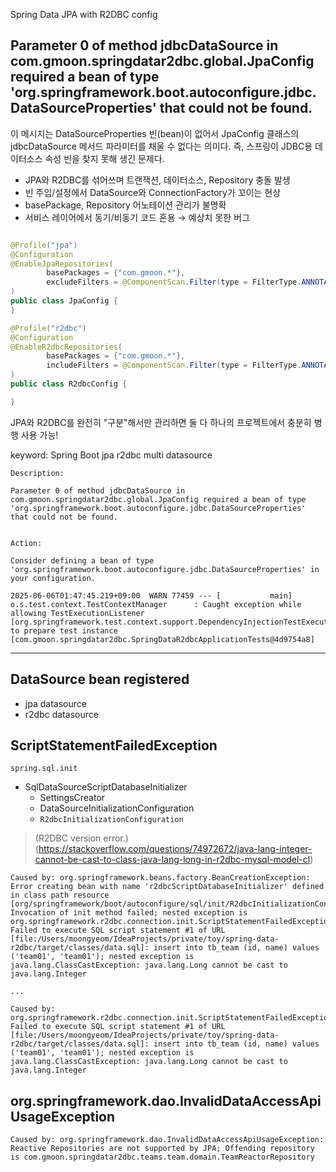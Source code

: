 Spring Data JPA with R2DBC config

## Parameter 0 of method jdbcDataSource in com.gmoon.springdatar2dbc.global.JpaConfig required a bean of type 'org.springframework.boot.autoconfigure.jdbc.DataSourceProperties' that could not be found.

이 메시지는 DataSourceProperties 빈(bean)이 없어서 JpaConfig 클래스의 jdbcDataSource 메서드 파라미터를 채울 수 없다는 의미다.
즉, 스프링이 JDBC용 데이터소스 속성 빈을 찾지 못해 생긴 문제다.

- JPA와 R2DBC를 섞어쓰며 트랜잭션, 데이터소스, Repository 충돌 발생
- 빈 주입/설정에서 DataSource와 ConnectionFactory가 꼬이는 현상
- basePackage, Repository 어노테이션 관리가 불명확
- 서비스 레이어에서 동기/비동기 코드 혼용 → 예상치 못한 버그

```java

@Profile("jpa")
@Configuration
@EnableJpaRepositories(
        basePackages = {"com.gmoon.*"},
        excludeFilters = @ComponentScan.Filter(type = FilterType.ANNOTATION, value = ReactRepository.class)
)
public class JpaConfig {
}

@Profile("r2dbc")
@Configuration
@EnableR2dbcRepositories(
        basePackages = {"com.gmoon.*"},
        includeFilters = @ComponentScan.Filter(type = FilterType.ANNOTATION, value = ReactRepository.class)
)
public class R2dbcConfig {

}
```

JPA와 R2DBC를 완전히 "구분"해서만 관리하면 둘 다 하나의 프로젝트에서 충분히 병행 사용 가능!

keyword: Spring Boot jpa r2dbc multi datasource

```text
Description:

Parameter 0 of method jdbcDataSource in com.gmoon.springdatar2dbc.global.JpaConfig required a bean of type 'org.springframework.boot.autoconfigure.jdbc.DataSourceProperties' that could not be found.


Action:

Consider defining a bean of type 'org.springframework.boot.autoconfigure.jdbc.DataSourceProperties' in your configuration.

2025-06-06T01:47:45.219+09:00  WARN 77459 --- [           main] o.s.test.context.TestContextManager      : Caught exception while allowing TestExecutionListener [org.springframework.test.context.support.DependencyInjectionTestExecutionListener] to prepare test instance [com.gmoon.springdatar2dbc.SpringDataR2dbcApplicationTests@4d9754a8]

```

---

## DataSource bean registered

- jpa datasource
- r2dbc datasource

## ScriptStatementFailedException

`spring.sql.init`

- SqlDataSourceScriptDatabaseInitializer
  - SettingsCreator
  - DataSourceInitializationConfiguration
  - `R2dbcInitializationConfiguration`

> (R2DBC version error.)(https://stackoverflow.com/questions/74972672/java-lang-integer-cannot-be-cast-to-class-java-lang-long-in-r2dbc-mysql-model-cl)

```text
Caused by: org.springframework.beans.factory.BeanCreationException: Error creating bean with name 'r2dbcScriptDatabaseInitializer' defined in class path resource [org/springframework/boot/autoconfigure/sql/init/R2dbcInitializationConfiguration.class]: Invocation of init method failed; nested exception is org.springframework.r2dbc.connection.init.ScriptStatementFailedException: Failed to execute SQL script statement #1 of URL [file:/Users/moongyeom/IdeaProjects/private/toy/spring-data-r2dbc/target/classes/data.sql]: insert into tb_team (id, name) values ('team01', 'team01'); nested exception is java.lang.ClassCastException: java.lang.Long cannot be cast to java.lang.Integer

...

Caused by: org.springframework.r2dbc.connection.init.ScriptStatementFailedException: Failed to execute SQL script statement #1 of URL [file:/Users/moongyeom/IdeaProjects/private/toy/spring-data-r2dbc/target/classes/data.sql]: insert into tb_team (id, name) values ('team01', 'team01'); nested exception is java.lang.ClassCastException: java.lang.Long cannot be cast to java.lang.Integer
```

## org.springframework.dao.InvalidDataAccessApiUsageException

```text
Caused by: org.springframework.dao.InvalidDataAccessApiUsageException: Reactive Repositories are not supported by JPA; Offending repository is com.gmoon.springdatar2dbc.teams.team.domain.TeamReactorRepository
```
